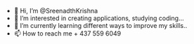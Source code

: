 - 👋 Hi, I’m @SreenadthKrishna
- 👀 I’m interested in creating applications, studying coding...
- 🌱 I’m currently learning different ways to improve my skills..
- 📫 How to reach me + 437 559 6049

<!---
LuciferKingOfCoders/LuciferKingOfCoders is a ✨ special ✨ repository because its `README.md` (this file) appears on your GitHub profile.
You can click the Preview link to take a look at your changes.
--->
